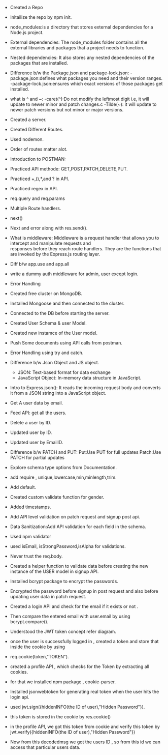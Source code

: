 - Created a Repo
- Initailize the repo by npm init.
- node_modules:is a directory that stores external dependencies for a Node.js project.
- External dependencies: The node_modules folder contains all the external libraries and packages that a project needs to function. 
- Nested dependencies: It also stores any nested dependencies of the packages that are installed.  
- Difference b/w the Package.json and package-lock.json:
  -package.json:defines what packages you need and their version ranges.
  -package-lock.json:ensures which exact versions of those packages get installed.
- what is ^ and ~:
  -caret(^):Do not modify the leftmost digit i.e, it will update to newer minor and patch changes.c
  -Tilde(~): it will update to newer patch versions but not minor or major versions.
- Created a server.
- Created Different Routes.
- Used nodemon.
- Order of routes matter alot. 
- Introduction to POSTMAN:
- Practiced API methode: GET,POST,PATCH,DELETE,PUT.
- Practiced +,(),*,and ? in API.
- Practiced regex in API.
- req.query and req.params
- Multiple Route handlers.
- next()
- Next and error along with res.send().
- What is middleware: Middleware is a request handler that allows you to intercept and manipulate requests and    
  responses before they reach route handlers. They are the functions that are invoked by the Express.js routing layer.
- Diff b/w app.use and app.all
- write a dummy auth middleware for admin, user except login.
- Error Handling
- Created free cluster on MongoDB.
- Installed Mongoose and then connected to the cluster.
- Connected to the DB before starting the server.
- Created User Schema & user Model.
- Created new instamce of the User model.
- Push Some documents using API calls from postman.
- Error Handling using try and catch.

- Difference b/w Json Object and JS object.
  - JSON: Text-based format for data exchange
  - JavaScript Object: In-memory data structure in JavaScript.
-  Intro to Express.json(): It reads the incoming request body and converts it from a JSON string into a         JavaScript object.
- Get A user data by email.
- Feed API: get all the users. 
- Delete a user by ID.
- Updated user by ID.
- Updated user  by EmailID.
- Difference b/w PATCH and PUT: Put:Use PUT for full updates  Patch:Use PATCH for partial updates


- Explore schema type options from Documentation.
- add require , unique,lowercase,min,minlength,trim.
- Add default.
- Created custom validate function for gender.
- Added timestamps.
- Add API level validation on patch request and signup post api.
- Data Sanitization:Add API validation for each field in the schema.
- Used npm validator
- used isEmail, isStrongPassword,isAlpha for validations.
- Never trust the req.body.

- Created a helper function to validate data before creating the new instance of the USER model in signup API.
- Installed bcrypt package to encrypt the passwords.
- Encrypted the password before signup in post request and also before updating user data in patch request.
- Created a login API and check for the email if it exists or not .
- Then compare the entered email with user.email by using bcrypt.compare().

- Understood the JWT token concept refer diagram.
- once the user is successfully logged in , created a token and store that inside the cookie by using 
- req.cookie(token,"TOKEN").
- created a profile API , which checks for the Token by extracting all cookies. 
- for that we installed npm package , cookie-parser.
- Installed jsonwebtoken for generating real token when the user hits the login api.
- used jwt.sign({hiddenINFO(the ID of user),"Hidden Password"}).
- this token is stored in the cookie by res.cookie()
- in the profile API, we got this token from cookie and verify this token by jwt.verify({hiddenINFO(the ID of user),"Hidden Password"})
- Now from this decodedmsg we got the users ID , so from this id we can access that particular users data.
